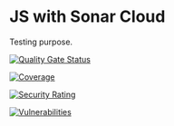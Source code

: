 # JS with Sonar Cloud

Testing purpose.

[![Quality Gate Status](https://sonarcloud.io/api/project_badges/measure?project=iamdylanngo_javascript-sonarqube&metric=alert_status)](https://sonarcloud.io/summary/new_code?id=iamdylanngo_javascript-sonarqube)

[![Coverage](https://sonarcloud.io/api/project_badges/measure?project=iamdylanngo_javascript-sonarqube&metric=coverage)](https://sonarcloud.io/summary/new_code?id=iamdylanngo_javascript-sonarqube)

[![Security Rating](https://sonarcloud.io/api/project_badges/measure?project=iamdylanngo_javascript-sonarqube&metric=security_rating)](https://sonarcloud.io/summary/new_code?id=iamdylanngo_javascript-sonarqube)

[![Vulnerabilities](https://sonarcloud.io/api/project_badges/measure?project=iamdylanngo_javascript-sonarqube&metric=vulnerabilities)](https://sonarcloud.io/summary/new_code?id=iamdylanngo_javascript-sonarqube)
